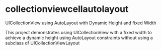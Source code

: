 # collectionviewcellautolayout
UICollectionView using AutoLayout with Dynamic Height and fixed Width

This project demonstrates using UICollectionView with a fixed width to achieve a dynamic height using AutoLayout constraints without using a subclass of UICollectionViewLayout
